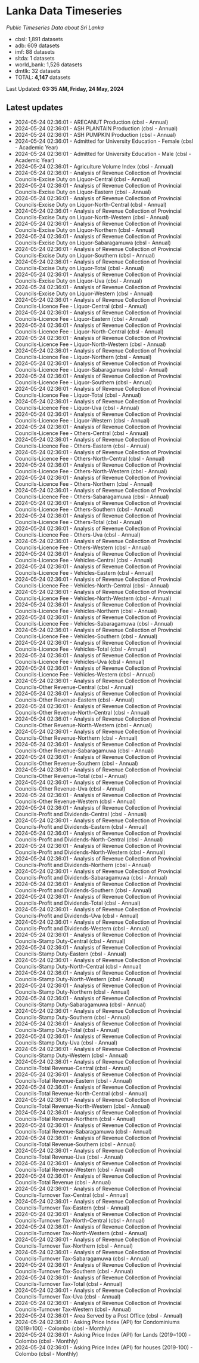 # Lanka Data Timeseries
*Public Timeseries Data about Sri Lanka*

* cbsl: 1,891 datasets
* adb: 609 datasets
* imf: 88 datasets
* sltda: 1 datasets
* world_bank: 1,526 datasets
* dmtlk: 32 datasets
* TOTAL: **4,147** datasets

Last Updated: **03:35 AM, Friday, 24 May, 2024**

## Latest updates

* 2024-05-24 02:36:01 - ARECANUT Production (cbsl - Annual)
* 2024-05-24 02:36:01 - ASH PLANTAIN Production (cbsl - Annual)
* 2024-05-24 02:36:01 - ASH PUMPKIN Production (cbsl - Annual)
* 2024-05-24 02:36:01 - Admitted for University Education - Female (cbsl - Academic Year)
* 2024-05-24 02:36:01 - Admitted for University Education - Male (cbsl - Academic Year)
* 2024-05-24 02:36:01 - Agriculture Volume Index (cbsl - Annual)
* 2024-05-24 02:36:01 - Analysis of Revenue Collection of Provincial Councils-Excise Duty on Liquor-Central (cbsl - Annual)
* 2024-05-24 02:36:01 - Analysis of Revenue Collection of Provincial Councils-Excise Duty on Liquor-Eastern (cbsl - Annual)
* 2024-05-24 02:36:01 - Analysis of Revenue Collection of Provincial Councils-Excise Duty on Liquor-North-Central (cbsl - Annual)
* 2024-05-24 02:36:01 - Analysis of Revenue Collection of Provincial Councils-Excise Duty on Liquor-North-Western (cbsl - Annual)
* 2024-05-24 02:36:01 - Analysis of Revenue Collection of Provincial Councils-Excise Duty on Liquor-Northern (cbsl - Annual)
* 2024-05-24 02:36:01 - Analysis of Revenue Collection of Provincial Councils-Excise Duty on Liquor-Sabaragamuwa (cbsl - Annual)
* 2024-05-24 02:36:01 - Analysis of Revenue Collection of Provincial Councils-Excise Duty on Liquor-Southern (cbsl - Annual)
* 2024-05-24 02:36:01 - Analysis of Revenue Collection of Provincial Councils-Excise Duty on Liquor-Total (cbsl - Annual)
* 2024-05-24 02:36:01 - Analysis of Revenue Collection of Provincial Councils-Excise Duty on Liquor-Uva (cbsl - Annual)
* 2024-05-24 02:36:01 - Analysis of Revenue Collection of Provincial Councils-Excise Duty on Liquor-Western (cbsl - Annual)
* 2024-05-24 02:36:01 - Analysis of Revenue Collection of Provincial Councils-Licence Fee - Liquor-Central (cbsl - Annual)
* 2024-05-24 02:36:01 - Analysis of Revenue Collection of Provincial Councils-Licence Fee - Liquor-Eastern (cbsl - Annual)
* 2024-05-24 02:36:01 - Analysis of Revenue Collection of Provincial Councils-Licence Fee - Liquor-North-Central (cbsl - Annual)
* 2024-05-24 02:36:01 - Analysis of Revenue Collection of Provincial Councils-Licence Fee - Liquor-North-Western (cbsl - Annual)
* 2024-05-24 02:36:01 - Analysis of Revenue Collection of Provincial Councils-Licence Fee - Liquor-Northern (cbsl - Annual)
* 2024-05-24 02:36:01 - Analysis of Revenue Collection of Provincial Councils-Licence Fee - Liquor-Sabaragamuwa (cbsl - Annual)
* 2024-05-24 02:36:01 - Analysis of Revenue Collection of Provincial Councils-Licence Fee - Liquor-Southern (cbsl - Annual)
* 2024-05-24 02:36:01 - Analysis of Revenue Collection of Provincial Councils-Licence Fee - Liquor-Total (cbsl - Annual)
* 2024-05-24 02:36:01 - Analysis of Revenue Collection of Provincial Councils-Licence Fee - Liquor-Uva (cbsl - Annual)
* 2024-05-24 02:36:01 - Analysis of Revenue Collection of Provincial Councils-Licence Fee - Liquor-Western (cbsl - Annual)
* 2024-05-24 02:36:01 - Analysis of Revenue Collection of Provincial Councils-Licence Fee - Others-Central (cbsl - Annual)
* 2024-05-24 02:36:01 - Analysis of Revenue Collection of Provincial Councils-Licence Fee - Others-Eastern (cbsl - Annual)
* 2024-05-24 02:36:01 - Analysis of Revenue Collection of Provincial Councils-Licence Fee - Others-North-Central (cbsl - Annual)
* 2024-05-24 02:36:01 - Analysis of Revenue Collection of Provincial Councils-Licence Fee - Others-North-Western (cbsl - Annual)
* 2024-05-24 02:36:01 - Analysis of Revenue Collection of Provincial Councils-Licence Fee - Others-Northern (cbsl - Annual)
* 2024-05-24 02:36:01 - Analysis of Revenue Collection of Provincial Councils-Licence Fee - Others-Sabaragamuwa (cbsl - Annual)
* 2024-05-24 02:36:01 - Analysis of Revenue Collection of Provincial Councils-Licence Fee - Others-Southern (cbsl - Annual)
* 2024-05-24 02:36:01 - Analysis of Revenue Collection of Provincial Councils-Licence Fee - Others-Total (cbsl - Annual)
* 2024-05-24 02:36:01 - Analysis of Revenue Collection of Provincial Councils-Licence Fee - Others-Uva (cbsl - Annual)
* 2024-05-24 02:36:01 - Analysis of Revenue Collection of Provincial Councils-Licence Fee - Others-Western (cbsl - Annual)
* 2024-05-24 02:36:01 - Analysis of Revenue Collection of Provincial Councils-Licence Fee - Vehicles-Central (cbsl - Annual)
* 2024-05-24 02:36:01 - Analysis of Revenue Collection of Provincial Councils-Licence Fee - Vehicles-Eastern (cbsl - Annual)
* 2024-05-24 02:36:01 - Analysis of Revenue Collection of Provincial Councils-Licence Fee - Vehicles-North-Central (cbsl - Annual)
* 2024-05-24 02:36:01 - Analysis of Revenue Collection of Provincial Councils-Licence Fee - Vehicles-North-Western (cbsl - Annual)
* 2024-05-24 02:36:01 - Analysis of Revenue Collection of Provincial Councils-Licence Fee - Vehicles-Northern (cbsl - Annual)
* 2024-05-24 02:36:01 - Analysis of Revenue Collection of Provincial Councils-Licence Fee - Vehicles-Sabaragamuwa (cbsl - Annual)
* 2024-05-24 02:36:01 - Analysis of Revenue Collection of Provincial Councils-Licence Fee - Vehicles-Southern (cbsl - Annual)
* 2024-05-24 02:36:01 - Analysis of Revenue Collection of Provincial Councils-Licence Fee - Vehicles-Total (cbsl - Annual)
* 2024-05-24 02:36:01 - Analysis of Revenue Collection of Provincial Councils-Licence Fee - Vehicles-Uva (cbsl - Annual)
* 2024-05-24 02:36:01 - Analysis of Revenue Collection of Provincial Councils-Licence Fee - Vehicles-Western (cbsl - Annual)
* 2024-05-24 02:36:01 - Analysis of Revenue Collection of Provincial Councils-Other Revenue-Central (cbsl - Annual)
* 2024-05-24 02:36:01 - Analysis of Revenue Collection of Provincial Councils-Other Revenue-Eastern (cbsl - Annual)
* 2024-05-24 02:36:01 - Analysis of Revenue Collection of Provincial Councils-Other Revenue-North-Central (cbsl - Annual)
* 2024-05-24 02:36:01 - Analysis of Revenue Collection of Provincial Councils-Other Revenue-North-Western (cbsl - Annual)
* 2024-05-24 02:36:01 - Analysis of Revenue Collection of Provincial Councils-Other Revenue-Northern (cbsl - Annual)
* 2024-05-24 02:36:01 - Analysis of Revenue Collection of Provincial Councils-Other Revenue-Sabaragamuwa (cbsl - Annual)
* 2024-05-24 02:36:01 - Analysis of Revenue Collection of Provincial Councils-Other Revenue-Southern (cbsl - Annual)
* 2024-05-24 02:36:01 - Analysis of Revenue Collection of Provincial Councils-Other Revenue-Total (cbsl - Annual)
* 2024-05-24 02:36:01 - Analysis of Revenue Collection of Provincial Councils-Other Revenue-Uva (cbsl - Annual)
* 2024-05-24 02:36:01 - Analysis of Revenue Collection of Provincial Councils-Other Revenue-Western (cbsl - Annual)
* 2024-05-24 02:36:01 - Analysis of Revenue Collection of Provincial Councils-Profit and Dividends-Central (cbsl - Annual)
* 2024-05-24 02:36:01 - Analysis of Revenue Collection of Provincial Councils-Profit and Dividends-Eastern (cbsl - Annual)
* 2024-05-24 02:36:01 - Analysis of Revenue Collection of Provincial Councils-Profit and Dividends-North-Central (cbsl - Annual)
* 2024-05-24 02:36:01 - Analysis of Revenue Collection of Provincial Councils-Profit and Dividends-North-Western (cbsl - Annual)
* 2024-05-24 02:36:01 - Analysis of Revenue Collection of Provincial Councils-Profit and Dividends-Northern (cbsl - Annual)
* 2024-05-24 02:36:01 - Analysis of Revenue Collection of Provincial Councils-Profit and Dividends-Sabaragamuwa (cbsl - Annual)
* 2024-05-24 02:36:01 - Analysis of Revenue Collection of Provincial Councils-Profit and Dividends-Southern (cbsl - Annual)
* 2024-05-24 02:36:01 - Analysis of Revenue Collection of Provincial Councils-Profit and Dividends-Total (cbsl - Annual)
* 2024-05-24 02:36:01 - Analysis of Revenue Collection of Provincial Councils-Profit and Dividends-Uva (cbsl - Annual)
* 2024-05-24 02:36:01 - Analysis of Revenue Collection of Provincial Councils-Profit and Dividends-Western (cbsl - Annual)
* 2024-05-24 02:36:01 - Analysis of Revenue Collection of Provincial Councils-Stamp Duty-Central (cbsl - Annual)
* 2024-05-24 02:36:01 - Analysis of Revenue Collection of Provincial Councils-Stamp Duty-Eastern (cbsl - Annual)
* 2024-05-24 02:36:01 - Analysis of Revenue Collection of Provincial Councils-Stamp Duty-North-Central (cbsl - Annual)
* 2024-05-24 02:36:01 - Analysis of Revenue Collection of Provincial Councils-Stamp Duty-North-Western (cbsl - Annual)
* 2024-05-24 02:36:01 - Analysis of Revenue Collection of Provincial Councils-Stamp Duty-Northern (cbsl - Annual)
* 2024-05-24 02:36:01 - Analysis of Revenue Collection of Provincial Councils-Stamp Duty-Sabaragamuwa (cbsl - Annual)
* 2024-05-24 02:36:01 - Analysis of Revenue Collection of Provincial Councils-Stamp Duty-Southern (cbsl - Annual)
* 2024-05-24 02:36:01 - Analysis of Revenue Collection of Provincial Councils-Stamp Duty-Total (cbsl - Annual)
* 2024-05-24 02:36:01 - Analysis of Revenue Collection of Provincial Councils-Stamp Duty-Uva (cbsl - Annual)
* 2024-05-24 02:36:01 - Analysis of Revenue Collection of Provincial Councils-Stamp Duty-Western (cbsl - Annual)
* 2024-05-24 02:36:01 - Analysis of Revenue Collection of Provincial Councils-Total Revenue-Central (cbsl - Annual)
* 2024-05-24 02:36:01 - Analysis of Revenue Collection of Provincial Councils-Total Revenue-Eastern (cbsl - Annual)
* 2024-05-24 02:36:01 - Analysis of Revenue Collection of Provincial Councils-Total Revenue-North-Central (cbsl - Annual)
* 2024-05-24 02:36:01 - Analysis of Revenue Collection of Provincial Councils-Total Revenue-North-Western (cbsl - Annual)
* 2024-05-24 02:36:01 - Analysis of Revenue Collection of Provincial Councils-Total Revenue-Northern (cbsl - Annual)
* 2024-05-24 02:36:01 - Analysis of Revenue Collection of Provincial Councils-Total Revenue-Sabaragamuwa (cbsl - Annual)
* 2024-05-24 02:36:01 - Analysis of Revenue Collection of Provincial Councils-Total Revenue-Southern (cbsl - Annual)
* 2024-05-24 02:36:01 - Analysis of Revenue Collection of Provincial Councils-Total Revenue-Uva (cbsl - Annual)
* 2024-05-24 02:36:01 - Analysis of Revenue Collection of Provincial Councils-Total Revenue-Western (cbsl - Annual)
* 2024-05-24 02:36:01 - Analysis of Revenue Collection of Provincial Councils-Total Revenue (cbsl - Annual)
* 2024-05-24 02:36:01 - Analysis of Revenue Collection of Provincial Councils-Turnover Tax-Central (cbsl - Annual)
* 2024-05-24 02:36:01 - Analysis of Revenue Collection of Provincial Councils-Turnover Tax-Eastern (cbsl - Annual)
* 2024-05-24 02:36:01 - Analysis of Revenue Collection of Provincial Councils-Turnover Tax-North-Central (cbsl - Annual)
* 2024-05-24 02:36:01 - Analysis of Revenue Collection of Provincial Councils-Turnover Tax-North-Western (cbsl - Annual)
* 2024-05-24 02:36:01 - Analysis of Revenue Collection of Provincial Councils-Turnover Tax-Northern (cbsl - Annual)
* 2024-05-24 02:36:01 - Analysis of Revenue Collection of Provincial Councils-Turnover Tax-Sabaragamuwa (cbsl - Annual)
* 2024-05-24 02:36:01 - Analysis of Revenue Collection of Provincial Councils-Turnover Tax-Southern (cbsl - Annual)
* 2024-05-24 02:36:01 - Analysis of Revenue Collection of Provincial Councils-Turnover Tax-Total (cbsl - Annual)
* 2024-05-24 02:36:01 - Analysis of Revenue Collection of Provincial Councils-Turnover Tax-Uva (cbsl - Annual)
* 2024-05-24 02:36:01 - Analysis of Revenue Collection of Provincial Councils-Turnover Tax-Western (cbsl - Annual)
* 2024-05-24 02:36:01 - Area Served by a Post Office (cbsl - Annual)
* 2024-05-24 02:36:01 - Asking Price Index (API) for Condominiums (2019=100) - Colombo (cbsl - Monthly)
* 2024-05-24 02:36:01 - Asking Price Index (API) for Lands (2019=100) - Colombo (cbsl - Monthly)
* 2024-05-24 02:36:01 - Asking Price Index (API) for houses (2019-100) - Colombo (cbsl - Monthly)